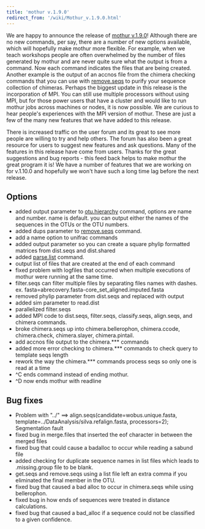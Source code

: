 ```yaml
---
title: 'mothur v.1.9.0'
redirect_from: '/wiki/Mothur_v.1.9.0.html'
---
```

We are happy to announce the release of [mothur
v.1.9.0](mothur_v.1.9.0)! Although there are no new commands,
per say, there are a number of new options available, which will
hopefully make mothur more flexible. For example, when we teach
workshops people are often overwhelmed by the number of files generated
by mothur and are never quite sure what the output is from a command.
Now each command indicates the files that are being created. Another
example is the output of an accnos file from the chimera checking
commands that you can use with [remove.seqs](remove.seqs) to
purify your sequence collection of chimeras. Perhaps the biggest update
in this release is the incorporation of MPI. You can still use multiple
processors without using MPI, but for those power users that have a
cluster and would like to run mothur jobs across machines or nodes, it
is now possible. We are curious to hear people's experiences with the
MPI version of mothur. These are just a few of the many new features
that we have added to this release.

There is increased traffic on the user forum and its great to see more
people are willing to try and help others. The forum has also been a
great resource for users to suggest new features and ask questions. Many
of the features in this release have come from users. Thanks for the
great suggestions and bug reports - this feed back helps to make mothur
the great program it is! We have a number of features that we are
working on for v.1.10.0 and hopefully we won't have such a long time
lag before the next release.

## Options

-   added output parameter to [otu.hierarchy](otu.hierarchy)
    command, options are name and number. name is default. you can
    output either the names of the sequences in the OTUs or the OTU
    numbers.
-   added dups parameter to [remove.seqs](remove.seqs)
    command.
-   add a name option to unifrac commands
-   added output parameter so you can create a square phylip formatted
    matrices from dist.seqs and dist.shared
-   added [parse.list](parse.list) command.
-   output list of files that are created at the end of each command
-   fixed problem with logfiles that occurred when multiple executions
    of mothur were running at the same time.
-   filter.seqs can filter multiple files by separating files names with
    dashes. ex. fasta=abrecovery.fasta-core\_set\_aligned.imputed.fasta
-   removed phylip parameter from dist.seqs and replaced with output
-   added sim parameter to read.dist
-   parallelized filter.seqs
-   added MPI code to dist.seqs, filter.seqs, classify.seqs, align.seqs,
    and chimera commands.
-   broke chimera.seqs up into chimera.bellerophon, chimera.ccode,
    chimera.check, chimera.slayer, chimera.pintail.
-   add accnos file output to the chimera.\*\*\* commands
-   added more error checking to chimera.\*\*\* commands to check query
    to template seqs length
-   rework the way the chimera.\*\*\* commands process seqs so only one
    is read at a time
-   \^C ends command instead of ending mothur.
-   \^D now ends mothur with readline

## Bug fixes

-   Problem with "../" ==\> align.seqs(candidate=wobus.unique.fasta,
    template=../DataAnalysis/silva.refalign.fasta, processors=2);
    Segmentation fault
-   fixed bug in merge.files that inserted the eof character in between
    the merged files
-   fixed bug that could cause a badalloc to occur while reading a
    sabund file
-   added checking for duplicate sequence names in list files which
    leads to .missing.group file to be blank.
-   get.seqs and remove.seqs using a list file left an extra comma if
    you eliminated the final member in the OTU.
-   fixed bug that caused a bad alloc to occur in chimera.seqs while
    using bellerophon.
-   fixed bug in how ends of sequences were treated in distance
    calculations.
-   fixed bug that caused a bad\_alloc if a sequence could not be
    classified to a given confidence.

